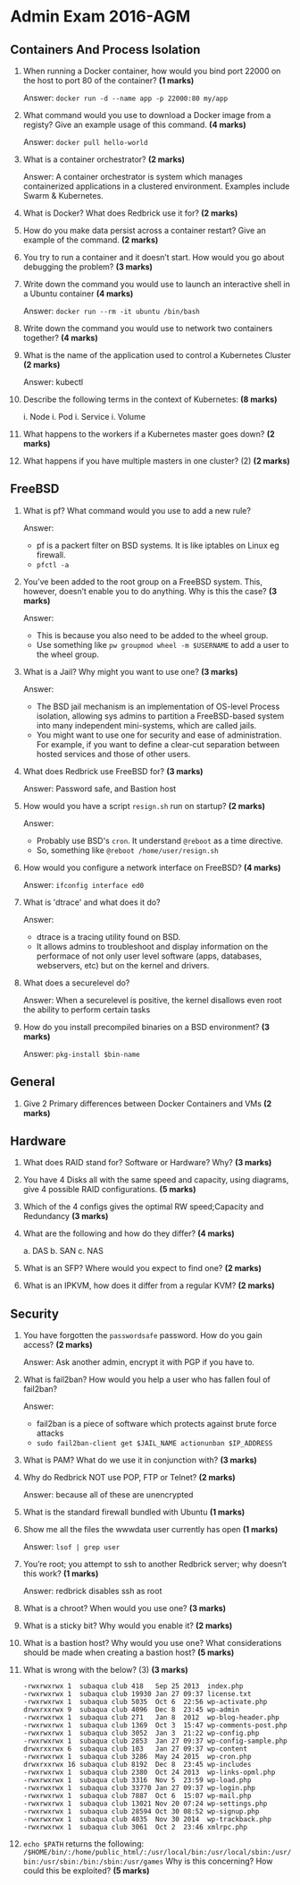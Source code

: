 # Admin Exam 2016-AGM

## Containers And Process Isolation

1. When running a Docker container, how would you bind port 22000 on the host to port 80 of the container? **(1 marks)**


   Answer: `docker run -d --name app -p 22000:80 my/app`
1. What command would you use to download a Docker image from a registy? Give an example usage of this command. **(4 marks)**


   Answer: `docker pull hello-world`
1. What is a container orchestrator? **(2 marks)**


   Answer: A container orchestrator is system which manages containerized applications in a clustered environment. Examples include Swarm & Kubernetes.
1. What is Docker? What does Redbrick use it for? **(2 marks)**


1. How do you make data persist across a container restart? Give an example of the command. **(2 marks)**


1. You try to run a container and it doesn’t start. How would you go about debugging the problem? **(3 marks)**


1. Write down the command you would use to launch an interactive shell in a Ubuntu container **(4 marks)**


   Answer: `docker run --rm -it ubuntu /bin/bash`
1. Write down the command you would use to network two containers together? **(4 marks)**


1. What is the name of the application used to control a Kubernetes Cluster **(2 marks)**


   Answer: kubectl
1. Describe the following terms in the context of Kubernetes: **(8 marks)**

     i. Node
     i. Pod
     i. Service
     i. Volume


1. What happens to the workers if a Kubernetes master goes down? **(2 marks)**


1. What happens if you have multiple masters in one cluster? (2) **(2 marks)**


## FreeBSD

1. What is pf? What command would you use to add a new rule?


   Answer:

   - pf is a packert filter on BSD systems. It is like iptables on Linux eg
     firewall.
   - `pfctl -a`

1. You’ve been added to the root group on a FreeBSD system. This, however, doesn’t enable you to do anything. Why is this the case? **(3 marks)**


   Answer:

   - This is because you also need to be added to the wheel group.
   - Use something like `pw groupmod wheel -m $USERNAME` to add a user to the
     wheel group.

1. What is a Jail? Why might you want to use one? **(3 marks)**


   Answer:

   - The BSD jail mechanism is an implementation of OS-level Process isolation,
     allowing sys admins to partition a FreeBSD-based system into many
     independent mini-systems, which are called jails.
   - You might want to use one for security and ease of administration. For
     example, if you want to define a clear-cut separation between hosted
     services and those of other users.

1. What does Redbrick use FreeBSD for? **(3 marks)**


   Answer: Password safe, and Bastion host
1. How would you have a script `resign.sh` run on startup? **(2 marks)**


   Answer:

   - Probably use BSD's `cron`. It understand `@reboot` as a time directive.
   - So, something like `@reboot /home/user/resign.sh`

1. How would you configure a network interface on FreeBSD? **(4 marks)**


   Answer: `ifconfig interface ed0`
1. What is 'dtrace' and what does it do?


   Answer:

   - dtrace is a tracing utility found on BSD.
   - It allows admins to troubleshoot and display information on the performace
     of not only user level software (apps, databases, webservers, etc) but on
     the kernel and drivers.

1. What does a securelevel do?


   Answer: When a securelevel is positive, the kernel disallows even root the ability to perform certain tasks
1. How do you install precompiled binaries on a BSD environment? **(3 marks)**


   Answer: `pkg-install $bin-name`
## General

1. Give 2 Primary differences between Docker Containers and VMs **(2 marks)**


## Hardware

1. What does RAID stand for? Software or Hardware? Why? **(3 marks)**


1. You have 4 Disks all with the same speed and capacity, using diagrams, give 4 possible RAID configurations. **(5 marks)**


1. Which of the 4 configs gives the optimal RW speed;Capacity and Redundancy **(3 marks)**


1. What are the following and how do they differ? **(4 marks)**

   a. DAS
   b. SAN
   c. NAS


1. What is an SFP? Where would you expect to find one? **(2 marks)**


1. What is an IP­KVM, how does it differ from a regular KVM? **(2 marks)**


## Security

1. You have forgotten the `passwordsafe` password. How do you gain access? **(2 marks)**


   Answer: Ask another admin, encrypt it with PGP if you have to.
1. What is fail2ban? How would you help a user who has fallen foul of fail2ban?


   Answer:

   - fail2ban is a piece of software which protects against brute force attacks
   - `sudo fail2ban-client get $JAIL_NAME actionunban $IP_ADDRESS`

1. What is PAM? What do we use it in conjunction with? **(3 marks)**


1. Why do Redbrick NOT use POP, FTP or Telnet? **(2 marks)**


   Answer: because all of these are unencrypted
1. What is the standard firewall bundled with Ubuntu **(1 marks)**


1. Show me all the files the www­data user currently has open **(1 marks)**


   Answer: `lsof | grep user`
1. You’re root; you attempt to ssh to another Redbrick server; why doesn’t this work? **(1 marks)**


   Answer: redbrick disables ssh as root
1. What is a chroot? When would you use one? **(3 marks)**


1. What is a sticky bit? Why would you enable it? **(2 marks)**


1. What is a bastion host? Why would you use one? What considerations should be made when creating a bastion host? **(5 marks)**


1. What is wrong with the below? (3) **(3 marks)**

   ```
   -rwxrwxrwx 1  subaqua club 418   Sep 25 2013  index.php
   -rwxrwxrwx 1  subaqua club 19930 Jan 27 09:37 license.txt
   -rwxrwxrwx 1  subaqua club 5035  Oct 6  22:56 wp-activate.php
   drwxrxxrwx 9  subaqua club 4096  Dec 8  23:45 wp-admin
   -rwxrwxrwx 1  subaqua club 271   Jan 8  2012  wp-blog-header.php
   -rwxrwxrwx 1  subaqua club 1369  Oct 3  15:47 wp-comments-post.php
   -rwxrwxrwx 1  subaqua club 3052  Jan 3  21:22 wp-config.php
   -rwxrwxrwx 1  subaqua club 2853  Jan 27 09:37 wp-config-sample.php
   drwxrxxrwx 6  subaqua club 103   Jan 27 09:37 wp-content
   -rwxrwxrwx 1  subaqua club 3286  May 24 2015  wp-cron.php
   drwxrxxrwx 16 subaqua club 8192  Dec 8  23:45 wp-includes
   -rwxrwxrwx 1  subaqua club 2380  Oct 24 2013  wp-links-opml.php
   -rwxrwxrwx 1  subaqua club 3316  Nov 5  23:59 wp-load.php
   -rwxrwxrwx 1  subaqua club 33770 Jan 27 09:37 wp-login.php
   -rwxrwxrwx 1  subaqua club 7887  Oct 6  15:07 wp-mail.php
   -rwxrwxrwx 1  subaqua club 13021 Nov 20 07:24 wp-settings.php
   -rwxrwxrwx 1  subaqua club 28594 Oct 30 08:52 wp-signup.php
   -rwxrwxrwx 1  subaqua club 4035  Nov 30 2014  wp-trackback.php
   -rwxrwxrwx 1  subaqua club 3061  Oct 2  23:46 xmlrpc.php
   ```


1. `echo $PATH` returns the following: `/$HOME/bin/:/home/public_html/:/usr/local/bin:/usr/local/sbin:/usr/bin:/usr/sbin:/bin:/sbin:/usr/games` Why is this concerning? How could this be exploited? **(5 marks)**


